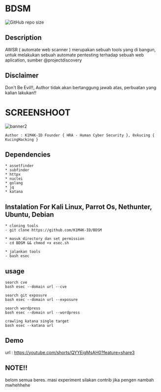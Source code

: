 # BDSM

<img alt="GitHub repo size" src="https://img.shields.io/github/repo-size/K1M4K-ID/BDSM?style=for-the-badge">

## Description
AWSR ( automate web scanner ) merupakan sebuah tools yang di bangun, untuk melakukan sebuah automate pentesting terhadap sebuah web aplication, sumber @projectdiscovery
 
## Disclaimer
Don't Be Evil!!, Author tidak akan bertanggung jawab atas, perbuatan yang kalian lakukan!!


# SCREENSHOOT
![banner2](https://github.com/K1M4K-ID/AWSR/assets/46388169/493bde14-9eda-4911-90d8-f017405cf75f)

```
Author : K1M4K-ID Founder { HRA - Human Cyber Security }, 0xkucing { KucingHacking }
```


## Dependencies
```
* assetfinder
* subfinder
* httpx
* nuclei
* golang
* jq
* katana

```


## Instalation For Kali Linux, Parrot Os, Nethunter, Ubuntu, Debian
```
* cloning tools
- git clone https://github.com/K1M4K-ID/BDSM

* masuk directory dan set permission
- cd BDSM && chmod +x esec.sh

* jalankan tools
- bash esec

```

## usage
```
search cve
bash esec --domain url --cve

search git exposure
bash esec --domain url --exposure

search wordpress
bash esec --domain url --wordpress

crawling katana single target
bash esec --katana url
```
## Demo
url : https://youtube.com/shorts/QYYEjgMsAH0?feature=share3


## NOTE!!
belom semua beres. masi experiment silakan contrib jika pengen nambah mwhehhehe



